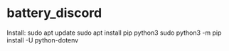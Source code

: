 # battery_discord

Install:
sudo apt update
sudo apt install pip python3
sudo python3 -m pip install -U python-dotenv
